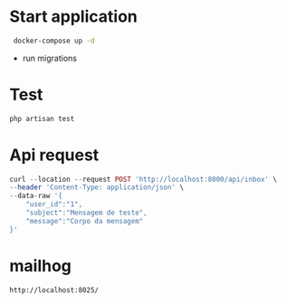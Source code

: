 


# Start application
```sh
 docker-compose up -d

```
- run migrations

# Test
```php
php artisan test
```

# Api request

```php
curl --location --request POST 'http://localhost:8000/api/inbox' \
--header 'Content-Type: application/json' \
--data-raw '{
    "user_id":"1",
    "subject":"Mensagem de teste",
    "message":"Corpo da mensagem"
}'

```

# mailhog

```sh
http://localhost:8025/
``````

